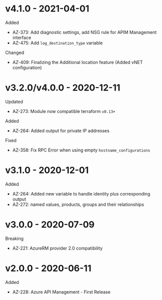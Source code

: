 # v4.1.0 - 2021-04-01

Added
  * AZ-373: Add diagnostic settings, add NSG rule for APIM Management interface
  * AZ-475: Add `log_destination_type` variable

Changed
  * AZ-409: Finalizing the Additional location feature (Added vNET configuration)

# v3.2.0/v4.0.0 - 2020-12-11

Updated
  * AZ-273: Module now compatible terraform `v0.13+`

Added
  * AZ-264: Added output for private IP addresses

Fixed
  * AZ-358: Fix RPC Error when using empty `hostname_configurations`

# v3.1.0 - 2020-12-01

Added
  * AZ-264: Added new variable to handle identity plus corresponding output
  * AZ-272: named values, products, groups and their relationships

# v3.0.0 - 2020-07-09

Breaking
  * AZ-221: AzureRM provider 2.0 compatibility


# v2.0.0 - 2020-06-11

Added
  * AZ-228: Azure API Management - First Release

